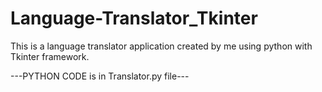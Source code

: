 # Language-Translator_Tkinter
This is a language translator application created by me using python with Tkinter framework.

---PYTHON CODE is in Translator.py file---
